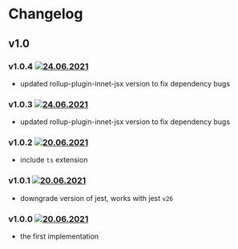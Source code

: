 # Changelog
## v1.0
### v1.0.4 [![24.06.2021](https://img.shields.io/date/1624490057)](https://github.com/d8corp/watch-state/tree/v1.0.4)
- updated rollup-plugin-innet-jsx version to fix dependency bugs
### v1.0.3 [![24.06.2021](https://img.shields.io/date/1624487662)](https://github.com/d8corp/watch-state/tree/v1.0.3)
- updated rollup-plugin-innet-jsx version to fix dependency bugs
### v1.0.2 [![20.06.2021](https://img.shields.io/date/1624206694)](https://github.com/d8corp/watch-state/tree/v1.0.2)
- include `ts` extension
### v1.0.1 [![20.06.2021](https://img.shields.io/date/1624204895)](https://github.com/d8corp/watch-state/tree/v1.0.1)
- downgrade version of jest, works with jest `v26`
### v1.0.0 [![20.06.2021](https://img.shields.io/date/1624195038)](https://github.com/d8corp/watch-state/tree/v1.0.0)
- the first implementation
